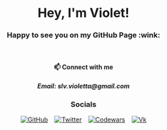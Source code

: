 <h1 align="center"> Hey, I'm Violet!</h1>
<h3 align="center"> Happy to see you on my GitHub Page :wink:</h3>

<br>

<h4 align="center"> 📫 Connect with me</h4>

<h5 align="center"> Email: slv.violetta@gmail.com </h5>

<div align="center" display="flex">
<h3>Socials</h3>

[![GitHub](https://img.shields.io/github/followers/grinushka?style=social)](https://github.com/grinushka)
&ensp;
[![Twitter](https://img.shields.io/twitter/follow/grinushka)](https://twitter.com/grinushka)
&ensp;
[![Codewars](https://img.shields.io/badge/Codewars-grinushka-red)](https://www.codewars.com/users/grinushka)
&ensp;
[![Vk](https://img.shields.io/badge/Vk-follow-blue)](https://vk.com/grinushka)

</div>
